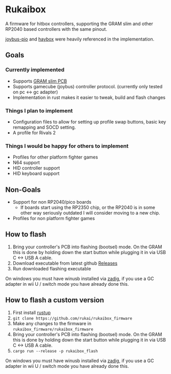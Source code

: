 # Rukaibox

A firmware for hitbox controllers, supporting the GRAM slim and other RP2040 based controllers with the same pinout.

[joybus-pio](https://github.com/JonnyHaystack/joybus-pio) and [haybox](https://github.com/JonnyHaystack/HayBox) were heavily referenced in the implementation.

## Goals

### Currently implemented

* Supports [GRAM slim PCB](https://gramctrl.com/products/gram-slim-pcb)
* Supports gamecube (joybus) controller protocol. (currently only tested on pc <-> gc adapter)
* Implementation in rust makes it easier to tweak, build and flash changes

### Things I plan to implement

* Configuration files to allow for setting up profile swap buttons, basic key remapping and SOCD setting.
* A profile for Rivals 2

### Things I would be happy for others to implement

* Profiles for other platform fighter games
* N64 support
* HID controller support
* HID keyboard support

## Non-Goals

* Support for non RP2040/pico boards
  * If boards start using the RP2350 chip, or the RP2040 is in some other way seriously outdated I will consider moving to a new chip.
* Profiles for non platform fighter games

## How to flash

1. Bring your controller's PCB into flashing (bootsel) mode. On the GRAM this is done by holding down the start button while plugging it in via USB C <-> USB A cable.
2. Download executable from latest github [Releases](https://github.com/rukai/rukaibox_firmware/releases)
3. Run downloaded flashing executable

On windows you must have winusb installed via [zadig](https://zadig.akeo.ie/), if you use a GC adapter in wii U / switch mode you have already done this.

## How to flash a custom version

1. First install [rustup](https://rustup.rs/)
2. `git clone https://github.com/rukai/rukaibox_firmware`
3. Make any changes to the firmware in `rukaibox_firmware/rukaibox_firmware`
4. Bring your controller's PCB into flashing (bootsel) mode. On the GRAM this is done by holding down the start button while plugging it in via USB C <-> USB A cable.
5. `cargo run --release -p rukaibox_flash`

On windows you must have winusb installed via [zadig](https://zadig.akeo.ie/), if you use a GC adapter in wii U / switch mode you have already done this.
